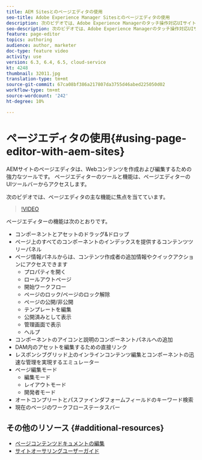 ```yaml
---
title: AEM Sitesとのページエディタの使用
seo-title: Adobe Experience Manager Sitesとのページエディタの使用
description: 次のビデオでは、Adobe Experience Managerのタッチ操作対応UIサイトエディターの主な機能のいくつかに焦点を当てています。
seo-description: 次のビデオでは、Adobe Experience Managerのタッチ操作対応UIサイトエディターの主な機能のいくつかに焦点を当てています。
feature: page-editor
topics: authoring
audience: author, marketer
doc-type: feature video
activity: use
version: 6.3, 6.4, 6.5, cloud-service
kt: 4248
thumbnail: 32011.jpg
translation-type: tm+mt
source-git-commit: 67ca08bf386a217807da3755d46abed225050d02
workflow-type: tm+mt
source-wordcount: '242'
ht-degree: 10%

---
```



# ページエディタの使用{#using-page-editor-with-aem-sites}

AEMサイトのページエディタは、Webコンテンツを作成および編集するための強力なツールです。 ページエディターのツールと機能は、ページエディターのUIツールバーからアクセスします。

次のビデオでは、ページエディタの主な機能に焦点を当てています。

>[!VIDEO](https://video.tv.adobe.com/v/32011?quality=12&learn=on)

ページエディターの機能は次のとおりです。

* コンポーネントとアセットのドラッグ&amp;ドロップ
* ページ上のすべてのコンポーネントのインデックスを提供するコンテンツツリーパネル
* ページ情報パネルからは、コンテンツ作成者の追加情報やクイックアクションにアクセスできます
   * プロパティを開く
   * ロールアウトページ
   * 開始ワークフロー
   * ページのロック/ページのロック解除
   * ページの公開/非公開
   * テンプレートを編集
   * 公開済みとして表示
   * 管理画面で表示
   * ヘルプ
* コンポーネントのアイコンと説明のコンポーネントパネルへの追加
* DAM内のアセットを編集するための直接リンク
* レスポンシブグリッド上のインラインコンテンツ編集とコンポーネントの迅速な管理を実現するエミュレーター
* ページ編集モード
   * 編集モード
   * レイアウトモード
   * 開発者モード
* オートコンプリートとパスファインダフォームフィールドのキーワード検索
* 現在のページのワークフローステータスバー

## その他のリソース {#additional-resources}

* [ページコンテンツドキュメントの編集](https://docs.adobe.com/content/help/ja-JP/experience-manager-65/authoring/authoring/editing-content.html)
* [サイトオーサリングユーザーガイド](https://docs.adobe.com/content/help/en/experience-manager-65/authoring/home.html)
